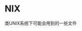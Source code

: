 <!--
 * @Author: EagleXiang
 * @LastEditors: EagleXiang
 * @Email: eagle.xiang@outlook.com
 * @Github: https://github.com/eaglexiang
 * @Date: 2019-08-24 11:02:29
 * @LastEditTime: 2019-08-24 11:02:38
 -->

# NIX

类UNIX系统下可能会用到的一些文件

